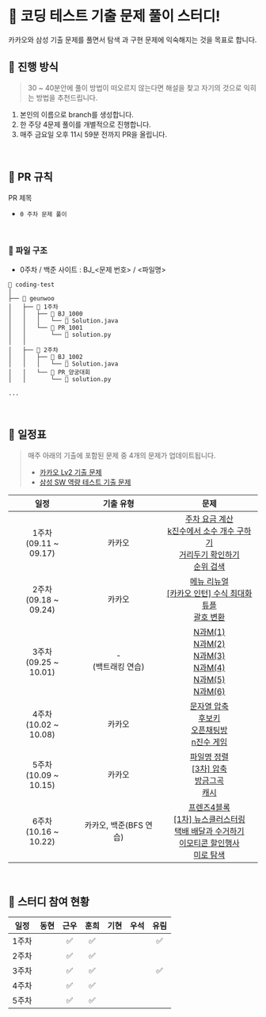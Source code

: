 # 🛫 **코딩 테스트 기출 문제 풀이 스터디!**

카카오와 삼성 기출 문제를 풀면서 탐색 과 구현 문제에 익숙해지는 것을 목표로 합니다.

## 🙌 **진행 방식**

> 30 ~ 40분안에 풀이 방법이 떠오르지 않는다면 해설을 찾고 자기의 것으로 익히는 방법을 추천드립니다.

1. 본인의 이름으로 branch를 생성합니다.
2. 한 주당 4문제 풀이를 개별적으로 진행합니다.
3. 매주 금요일 오후 11시 59분 전까지 PR을 올립니다.

<br>

## 📝 **PR 규칙**

PR 제목

- `0 주차 문제 풀이`

<br>

### 📂 **파일 구조**

- 0주차 / 백준 사이트 : BJ\_<문제 번호> / <파일명>

```
📂 coding-test
│
├── 📂 geunwoo
│   ├── 📂 1주차
│   │   ├── 📂 BJ_1000
│   │   │   └── 📄 Solution.java
│   │   └── 📂 PR_1001
│   │       └── 📄 solution.py
│   │
│   ├── 📂 2주차
│   │   ├── 📂 BJ_1002
│   │   │   └── 📄 Solution.java
│   │   └── 📂 PR_양궁대회
│   │       └── 📄 solution.py

...

```

<br>

## 📆 일정표

> 매주 아래의 기출에 포함된 문제 중 4개의 문제가 업데이트됩니다.
>
> - [카카오 Lv2 기출 문제](https://school.programmers.co.kr/learn/challenges?order=recent&levels=2&partIds=37527%2C31236%2C25448%2C20069%2C17214%2C12286%2C9317%2C22586%2C18498%2C17931&page=1)
> - [삼성 SW 역량 테스트 기출 문제](https://www.acmicpc.net/workbook/view/1152)

|            일정            |       기출 유형        |                                                                                                                                                                                                            문제                                                                                                                                                                                                             |
| :------------------------: | :--------------------: | :-------------------------------------------------------------------------------------------------------------------------------------------------------------------------------------------------------------------------------------------------------------------------------------------------------------------------------------------------------------------------------------------------------------------------: |
| 1주차 <br> (09.11 ~ 09.17) |         카카오         |                              [주차 요금 계산](https://school.programmers.co.kr/learn/courses/30/lessons/92341) <br> [k진수에서 소수 개수 구하기](https://school.programmers.co.kr/learn/courses/30/lessons/92335) <br> [거리두기 확인하기](https://school.programmers.co.kr/learn/courses/30/lessons/81302) <br> [순위 검색](https://school.programmers.co.kr/learn/courses/30/lessons/72412)                               |
| 2주차 <br> (09.18 ~ 09.24) |         카카오         |                                    [메뉴 리뉴얼](https://school.programmers.co.kr/learn/courses/30/lessons/72411) <br> [[카카오 인턴] 수식 최대화](https://school.programmers.co.kr/learn/courses/30/lessons/67257) <br> [튜플](https://school.programmers.co.kr/learn/courses/30/lessons/64065) <br> [괄호 변환](https://school.programmers.co.kr/learn/courses/30/lessons/60058) <br>                                     |
| 3주차 <br> (09.25 ~ 10.01) | - <br> (백트래킹 연습) |                                             [N과M(1)](https://www.acmicpc.net/problem/15649) <br> [N과M(2)](https://www.acmicpc.net/problem/15650) <br> [N과M(3)](https://www.acmicpc.net/problem/15651) <br> [N과M(4)](https://www.acmicpc.net/problem/15652) <br> [N과M(5)](https://www.acmicpc.net/problem/15654) <br> [N과M(6)](https://www.acmicpc.net/problem/15655) <br>                                             |
| 4주차 <br> (10.02 ~ 10.08) |         카카오         |                                          [문자열 압축](https://school.programmers.co.kr/learn/courses/30/lessons/60057) <br> [후보키](https://school.programmers.co.kr/learn/courses/30/lessons/42890) <br> [오픈채팅방](https://school.programmers.co.kr/learn/courses/30/lessons/42888) <br> [n진수 게임](https://school.programmers.co.kr/learn/courses/30/lessons/17687) <br>                                           |
| 5주차 <br> (10.09 ~ 10.15) |         카카오         |                                               [파일명 정렬](https://school.programmers.co.kr/learn/courses/30/lessons/17686) <br> [[3차] 압축](https://school.programmers.co.kr/learn/courses/30/lessons/17684) <br> [방금그곡](https://school.programmers.co.kr/learn/courses/30/lessons/17683) <br> [캐시](https://school.programmers.co.kr/learn/courses/30/lessons/17680)                                               |
| 6주차 <br> (10.16 ~ 10.22) | 카카오, 백준(BFS 연습) | [프렌즈4블록](https://school.programmers.co.kr/learn/courses/30/lessons/17679) <br> [[1차] 뉴스클러스터링](https://school.programmers.co.kr/learn/courses/30/lessons/17677) <br> [택배 배달과 수거하기](https://school.programmers.co.kr/learn/courses/30/lessons/150369) <br> [이모티콘 할인행사](https://school.programmers.co.kr/learn/courses/30/lessons/150368) <br> [미로 탐색](https://www.acmicpc.net/problem/2178) |

<br>

## 📆 스터디 참여 현황

| 일정  | 동현 | 근우 | 훈희 | 기현 | 우석 | 유림 |
| :---: | :--: | :--: | :--: | :--: | :--: | :--: |
| 1주차 |      |  ✅  |  ✅  |      |      |  ✅  |
| 2주차 |      |  ✅  |  ✅  |      |      |      |
| 3주차 |      |  ✅  |  ✅  |      |      |  ✅  |
| 4주차 |      |  ✅  |  ✅  |      |      |      |
| 5주차 |      |  ✅  |  ✅  |      |      |      |

<br>
